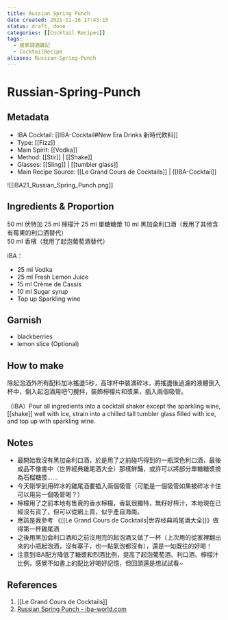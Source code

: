 ```yaml
---
title: Russian Spring Punch
date created: 2021-11-16 17:43:15
status: draft, done
categories: [[Cocktail Recipes]]
tags:
  - 居家調酒雜記
  - CocktailRecipe
aliases: Russian-Spring-Punch
---
```

# Russian-Spring-Punch

## Metadata

- IBA Cocktail: [[IBA-Cocktail#New Era Drinks 新時代飲料]]
- Type: [[Fizz]]
- Main Spirit: [[Vodka]]
- Method: [[Stir]] | [[Shake]]
- Glasses: [[Sling]] | [[tumbler glass]]
- Main Recipe Source: [[Le Grand Cours de Cocktails]] | [[IBA-Cocktail]]

![[IBA21_Russian_Spring_Punch.png]]

## Ingredients & Proportion

50 ml 伏特加
25 ml 檸檬汁
25 ml 單糖糖漿 
10 ml 黑加侖利口酒（我用了其他含有莓果的利口酒替代）  
50 ml 香檳（我用了起泡葡萄酒替代）  

IBA：
- 25 ml Vodka  
- 25 ml Fresh Lemon Juice  
- 15 ml Crème de Cassis  
- 10 ml Sugar syrup  
- Top up Sparkling wine

## Garnish

- blackberries
- lemon slice (Optional)

## How to make

除起泡酒外所有配料加冰搖盪5秒，高球杯中裝滿碎冰，將搖盪後過濾的液體倒入杯中，倒入起泡酒用吧勺攪拌，裝飾檸檬片和漿果，插入兩個吸管。  

（IBA）Pour all ingredients into a cocktail shaker except the sparkling wine, [[shake]] well with ice, strain into a chilled tall tumbler glass filled with ice, and top up with sparkling wine.

## Notes

- 最開始我沒有黑加侖利口酒，於是用了之前碰巧得到的一瓶深色利口酒，最後成品不像書中（世界經典雞尾酒大全）那樣鮮豔，或許可以將部分單糖糖漿換為石榴糖漿……
- 今天剛學到用碎冰的雞尾酒要插入兩個吸管（可能是一個吸管如果被碎冰卡住可以用另一個吸管喝？）
- 檸檬用了之前本地有售賣的香水檸檬，香氣很獨特，無籽好榨汁，本地現在已經沒有貨了，但可以從網上買，似乎產自海南。  
- 應該是我參考 《[[Le Grand Cours de Cocktails|世界经典鸡尾酒大全]]》做得第一杯雞尾酒
- 之後用黑加侖利口酒和之前沒用完的起泡酒又做了一杯（上次用的從家裡翻出來的小瓶起泡酒，沒有塞子，也一點氣泡都沒有），還是一如既往的好喝！  
- 注意到IBA配方降低了糖漿和烈酒比例，提高了起泡葡萄酒、利口酒、檸檬汁比例，感覺不如書上的配比好喝好記憶，但回頭還是想試試看~

## References

1. [[Le Grand Cours de Cocktails]]
2. [Russian Spring Punch - iba-world.com](https://iba-world.com/russian-spring-punch/)